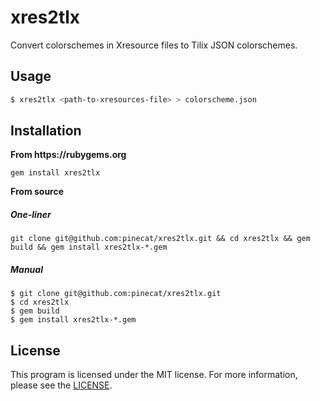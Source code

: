 # xres2tlx
Convert colorschemes in Xresource files to Tilix JSON colorschemes.

## Usage
```sh
$ xres2tlx <path-to-xresources-file> > colorscheme.json
```

## Installation
__From https://rubygems.org__
```
gem install xres2tlx
```

__From source__
##### One-liner
```
git clone git@github.com:pinecat/xres2tlx.git && cd xres2tlx && gem build && gem install xres2tlx-*.gem
```
##### Manual
```
$ git clone git@github.com:pinecat/xres2tlx.git
$ cd xres2tlx
$ gem build
$ gem install xres2tlx-*.gem
```

## License
This program is licensed under the MIT license.  For more information, please see the [LICENSE](https://github.com/pinecat/xres2tlx/blob/master/LICENSE).